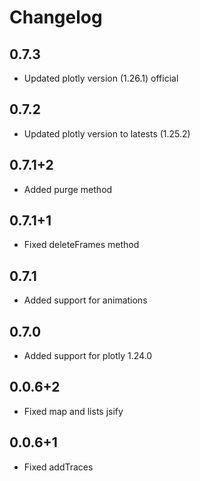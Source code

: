# Changelog

## 0.7.3

 - Updated plotly version (1.26.1) official

## 0.7.2

 - Updated plotly version to latests (1.25.2)

## 0.7.1+2

 - Added purge method

## 0.7.1+1

 - Fixed deleteFrames method

## 0.7.1

 - Added support for animations

## 0.7.0

 - Added support for plotly 1.24.0

## 0.0.6+2

 - Fixed map and lists jsify

## 0.0.6+1

 - Fixed addTraces